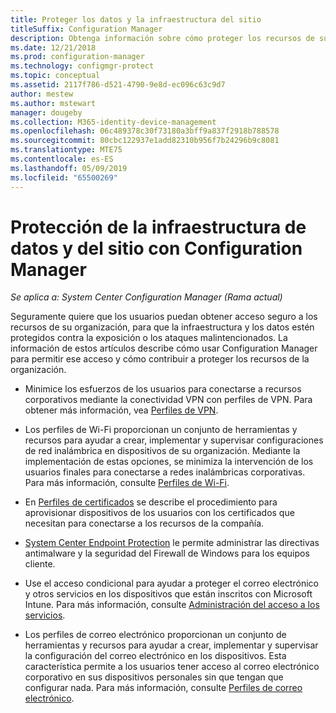 ```yaml
---
title: Proteger los datos y la infraestructura del sitio
titleSuffix: Configuration Manager
description: Obtenga información sobre cómo proteger los recursos de su organización de la exposición o de los ataques malintencionados con Configuration Manager.
ms.date: 12/21/2018
ms.prod: configuration-manager
ms.technology: configmgr-protect
ms.topic: conceptual
ms.assetid: 2117f786-d521-4790-9e8d-ec096c63c9d7
author: mestew
ms.author: mstewart
manager: dougeby
ms.collection: M365-identity-device-management
ms.openlocfilehash: 06c489378c30f73180a3bff9a837f2918b788578
ms.sourcegitcommit: 80cbc122937e1add82310b956f7b24296b9c8081
ms.translationtype: MTE75
ms.contentlocale: es-ES
ms.lasthandoff: 05/09/2019
ms.locfileid: "65500269"
---
```

# <a name="protect-data-and-site-infrastructure-with-configuration-manager"></a>Protección de la infraestructura de datos y del sitio con Configuration Manager

*Se aplica a: System Center Configuration Manager (Rama actual)*

Seguramente quiere que los usuarios puedan obtener acceso seguro a los recursos de su organización, para que la infraestructura y los datos estén protegidos contra la exposición o los ataques malintencionados. La información de estos artículos describe cómo usar Configuration Manager para permitir ese acceso y cómo contribuir a proteger los recursos de la organización.  

- Minimice los esfuerzos de los usuarios para conectarse a recursos corporativos mediante la conectividad VPN con perfiles de VPN. Para obtener más información, vea [Perfiles de VPN](/sccm/protect/deploy-use/vpn-profiles).  

- Los perfiles de Wi-Fi proporcionan un conjunto de herramientas y recursos para ayudar a crear, implementar y supervisar configuraciones de red inalámbrica en dispositivos de su organización. Mediante la implementación de estas opciones, se minimiza la intervención de los usuarios finales para conectarse a redes inalámbricas corporativas. Para más información, consulte [Perfiles de Wi-Fi](/sccm/protect/deploy-use/create-wifi-profiles).  

- En [Perfiles de certificados](/sccm/protect/deploy-use/introduction-to-certificate-profiles) se describe el procedimiento para aprovisionar dispositivos de los usuarios con los certificados que necesitan para conectarse a los recursos de la compañía.  

- [System Center Endpoint Protection](/sccm/protect/deploy-use/endpoint-protection) le permite administrar las directivas antimalware y la seguridad del Firewall de Windows para los equipos cliente.  

- Use el acceso condicional para ayudar a proteger el correo electrónico y otros servicios en los dispositivos que están inscritos con Microsoft Intune. Para más información, consulte [Administración del acceso a los servicios](/sccm/protect/deploy-use/manage-access-to-services).  

- Los perfiles de correo electrónico proporcionan un conjunto de herramientas y recursos para ayudar a crear, implementar y supervisar la configuración del correo electrónico en los dispositivos. Esta característica permite a los usuarios tener acceso al correo electrónico corporativo en sus dispositivos personales sin que tengan que configurar nada. Para más información, consulte [Perfiles de correo electrónico](/sccm/protect/deploy-use/introduction-to-email-profiles).  


